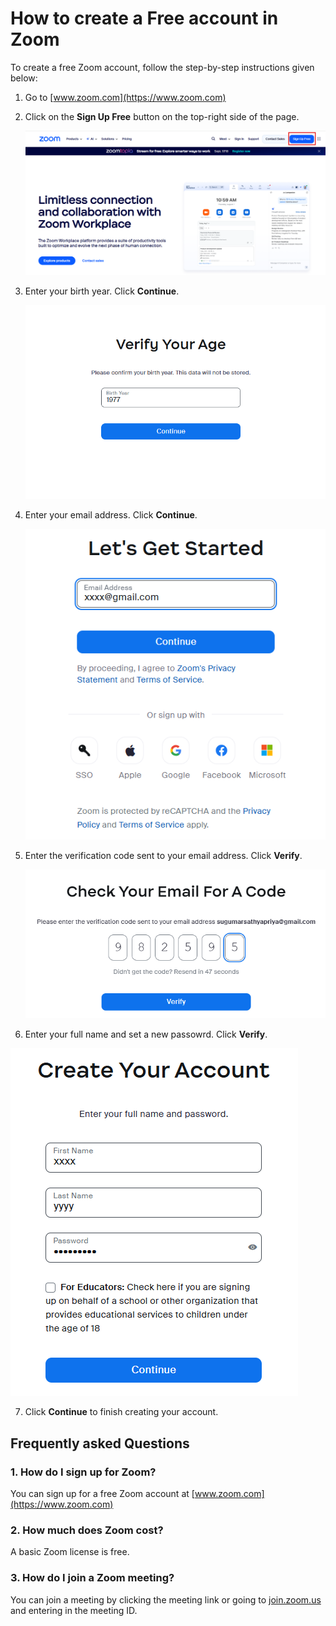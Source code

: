 # How to create a Free account in Zoom 

To create a free Zoom account, follow the step-by-step instructions given below: 

1. Go to  [www.zoom.com](https://www.zoom.com)
2. Click on the **Sign Up Free** button on the top-right side of the page.

   ![Signup button](images/2025-08-29-11-35-47.png)
   
3. Enter your birth year. Click **Continue**.

   ![Signup button](images/2025-08-29-11-43-00.png)

4. Enter your email address. Click **Continue**.

   ![Signup button](images/2025-08-29-11-45-32.png)
   
5. Enter the verification code sent to your email address. Click **Verify**.

   ![Signup button](images/2025-08-29-11-49-03.png)
   
6. Enter your full name and set a new passowrd. Click **Verify**.

![Signup button](images/2025-08-29-11-52-30.png)

7. Click **Continue** to finish creating your account.

<h2><b>Frequently asked Questions</b></h2>

### 1. How do I sign up for Zoom?
You can sign up for a free Zoom account at [www.zoom.com](https://www.zoom.com)

### 2. How much does Zoom cost?
A basic Zoom license is free. 

### 3. How do I join a Zoom meeting?

You can join a meeting by clicking the meeting link or going to [join.zoom.us](https://join.zoom.us) and entering in the meeting ID.     








